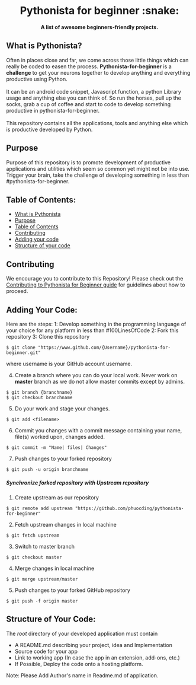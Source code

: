 <div align="center">
  <br>
  <h1>Pythonista for beginner :snake:</h1>
  <strong>A list of awesome beginners-friendly projects.</strong>
</div>

## What is Pythonista?

Often in places close and far, we come across those little things which can really be coded to easen the process.
**Pythonista-for-beginner** is a **challenge** to get your neurons together to develop anything and everything productive using Python.
<br><br>
It can be an android code snippet, Javascript function, a python Library usage and anything else you can think of.
So run the horses, pull up the socks, grab a cup of coffee and start to code to develop something productive in pythonista-for-beginner.
<br><br>
This repository contains all the applications, tools and anything else which is productive developed by Python.

## Purpose

Purpose of this repository is to promote development of productive applications and utilities which seem so common yet might not be into use. Trigger your brain, take the challenge of developing something in less than #pythonista-for-beginner.

## Table of Contents:

- [What is Pythonista](#what-is-pythonista)
- [Purpose](#purpose)
- [Table of Contents](#table-of-contents)
- [Contributing](#contributing)
- [Adding your code](#adding-your-code)
- [Structure of your code](#structure-of-your-code)


## Contributing

We encourage you to contribute to this Repository! Please check out the
[Contributing to Pythonista for Beginner guide](CONTRIBUTING.md) for guidelines about how to proceed.

## Adding Your Code:
Here are the steps:
1: Develop something in the programming language of your choice for any platform in less than #100LinesOfCode
2: Fork this repository
3: Clone this repository 
```
$ git clone "https://www.github.com/{Username}/pythonista-for-beginner.git"
```
where username is your GitHub account username.

4. Create a branch where you can do your local work.
Never work on **master** branch as we do not allow master commits except by admins.
```
$ git branch {branchname}
$ git checkout branchname
```

5. Do your work and stage your changes.
```
$ git add <filename>
```

6. Commit you changes with a commit message containing your name, file(s) worked upon, changes added.
```
$ git commit -m "Name| files| Changes"
```

7. Push changes to your forked repository
```
$ git push -u origin branchname
```

##### Synchronize forked repository with Upstream repository

1. Create upstream as our repository
```
$ git remote add upstream "https://github.com/phuocding/pythonista-for-beginner"
```

2. Fetch upstream changes in local machine
```
$ git fetch upstream
```

3. Switch to master branch
```
$ git checkout master
```

4. Merge changes in local machine
```
$ git merge upstream/master
```

5. Push changes to your forked GitHub repository
```
$ git push -f origin master
```

## Structure of Your Code:
The *root* directory of your developed application must contain
* A README.md describing your project, idea and Implementation
* Source code for your app
* Link to working app (In case the app in an extension, add-ons, etc.)
* If Possible, Deploy the code onto a hosting platform.

Note: Please Add Author's name in Readme.md of application. 
